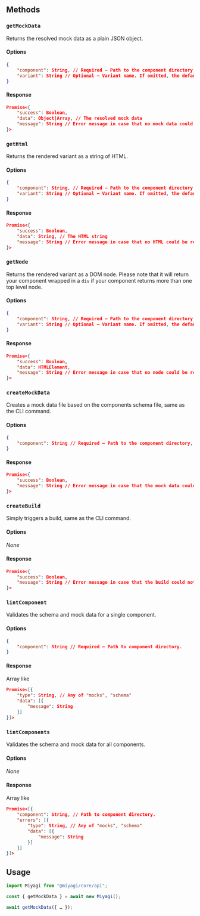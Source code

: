 ## Methods

### `getMockData`

Returns the resolved mock data as a plain JSON object.

#### Options

```json
{
	"component": String, // Required — Path to the component directory, relative from config.components.folder.
	"variant": String // Optional — Variant name. If omitted, the default variant is used.
}
```

#### Response

```json
Promise<{
	"success": Boolean,
	"data": Object|Array, // The resolved mock data
	"message": String // Error message in case that no mock data could be returned
}>
```

### `getHtml`

Returns the rendered variant as a string of HTML.

#### Options

```json
{
	"component": String, // Required — Path to the component directory, relative from config.components.folder.
	"variant": String // Optional — Variant name. If omitted, the default variant is used.
}
```

#### Response

```json
Promise<{
	"success": Boolean,
	"data": String, // The HTML string
	"message": String // Error message in case that no HTML could be returned
}>
```

### `getNode`

Returns the rendered variant as a DOM node. Please note that it will return your component wrapped in a `div` if your component returns more than one top level node.

#### Options

```json
{
	"component": String, // Required — Path to the component directory, relative from config.components.folder.
	"variant": String // Optional — Variant name. If omitted, the default variant is used.
}
```

#### Response

```json
Promise<{
	"success": Boolean,
	"data": HTMLElement,
	"message": String // Error message in case that no node could be returned
}>
```

### `createMockData`

Creates a mock data file based on the components schema file, same as the CLI command.

#### Options

```json
{
	"component": String // Required — Path to the component directory, relative from config.components.folder.
}
```

#### Response

```json
Promise<{
	"success": Boolean,
	"message": String // Error message in case that the mock data could not be created
}>
```

### `createBuild`

Simply triggers a build, same as the CLI command.

#### Options

_None_

#### Response

```json
Promise<{
	"success": Boolean,
	"message": String // Error message in case that the build could not be created
}>
```

### `lintComponent`

Validates the schema and mock data for a single component.

#### Options

```json
{
	"component": String // Required — Path to component directory.
}
```

#### Response

Array like

```json
Promise<[{
	"type": String, // Any of "mocks", "schema"
	"data": [{
		"message": String
	}]
}]>
```

### `lintComponents`

Validates the schema and mock data for all components.

#### Options

_None_

#### Response

Array like

```json
Promise<[{
	"component": String, // Path to component directory.
	"errors": [{
		"type": String, // Any of "mocks", "schema"
		"data": [{
			"message": String
		}]
	}]
}]>
```

## Usage

```js
import Miyagi from "@miyagi/core/api";

const { getMockData } = await new Miyagi();

await getMockData({ … });
```
